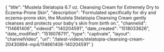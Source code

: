{
    "title": "Mustela Stelatopia 6.7 oz. Cleansing Cream for Extremely Dry to Eczema-Prone Skin",
    "description": "Formulated specifically for dry and eczema-prone skin, the Mustela Stelatopia Cleansing Cream gently cleanses and protects your baby's skin from birth on.",
    "channelid": "114661406",
    "videoid": "140204591",
    "date_created": "1518033626",
    "date_modified": "1519078711",
    "type": "captivate",
    "layout": "channelVideo",
    "url": "\/latest-videos\/stelatopia-cleansing-cream-20430894-mp4\/114661406-140204591"
}